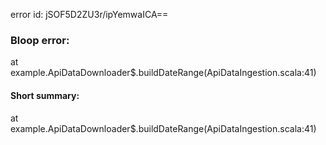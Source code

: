 error id: jSOF5D2ZU3r/ipYemwaICA==
### Bloop error:

at example.ApiDataDownloader$.buildDateRange(ApiDataIngestion.scala:41)
#### Short summary: 

at example.ApiDataDownloader$.buildDateRange(ApiDataIngestion.scala:41)